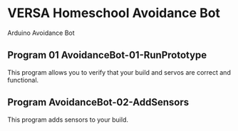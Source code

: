 # VERSA Homeschool Avoidance Bot
Arduino Avoidance Bot

## Program 01 AvoidanceBot-01-RunPrototype
This program allows you to verify that your build and servos are correct and functional. 

## Program AvoidanceBot-02-AddSensors
This program adds sensors to your build.
